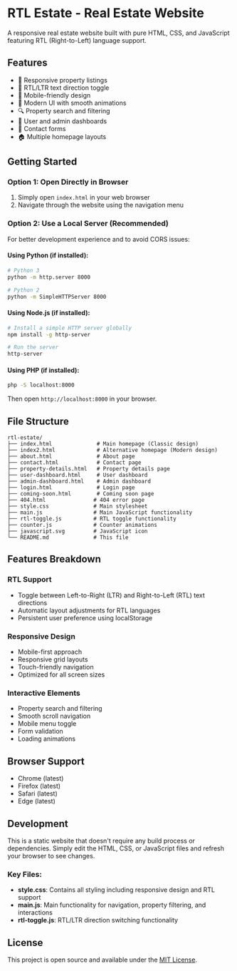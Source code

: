 # RTL Estate - Real Estate Website

A responsive real estate website built with pure HTML, CSS, and JavaScript featuring RTL (Right-to-Left) language support.

## Features

- 🏡 Responsive property listings
- 🔄 RTL/LTR text direction toggle
- 📱 Mobile-friendly design
- 🎨 Modern UI with smooth animations
- 🔍 Property search and filtering
- 👤 User and admin dashboards
- 📧 Contact forms
- 🏠 Multiple homepage layouts

## Getting Started

### Option 1: Open Directly in Browser
1. Simply open `index.html` in your web browser
2. Navigate through the website using the navigation menu

### Option 2: Use a Local Server (Recommended)
For better development experience and to avoid CORS issues:

#### Using Python (if installed):
```bash
# Python 3
python -m http.server 8000

# Python 2
python -m SimpleHTTPServer 8000
```

#### Using Node.js (if installed):
```bash
# Install a simple HTTP server globally
npm install -g http-server

# Run the server
http-server
```

#### Using PHP (if installed):
```bash
php -S localhost:8000
```

Then open `http://localhost:8000` in your browser.

## File Structure

```
rtl-estate/
├── index.html              # Main homepage (Classic design)
├── index2.html             # Alternative homepage (Modern design)
├── about.html              # About page
├── contact.html            # Contact page
├── property-details.html   # Property details page
├── user-dashboard.html     # User dashboard
├── admin-dashboard.html    # Admin dashboard
├── login.html              # Login page
├── coming-soon.html        # Coming soon page
├── 404.html               # 404 error page
├── style.css              # Main stylesheet
├── main.js                # Main JavaScript functionality
├── rtl-toggle.js          # RTL toggle functionality
├── counter.js             # Counter animations
├── javascript.svg         # JavaScript icon
└── README.md              # This file
```

## Features Breakdown

### RTL Support
- Toggle between Left-to-Right (LTR) and Right-to-Left (RTL) text directions
- Automatic layout adjustments for RTL languages
- Persistent user preference using localStorage

### Responsive Design
- Mobile-first approach
- Responsive grid layouts
- Touch-friendly navigation
- Optimized for all screen sizes

### Interactive Elements
- Property search and filtering
- Smooth scroll navigation
- Mobile menu toggle
- Form validation
- Loading animations

## Browser Support

- Chrome (latest)
- Firefox (latest)
- Safari (latest)
- Edge (latest)

## Development

This is a static website that doesn't require any build process or dependencies. Simply edit the HTML, CSS, or JavaScript files and refresh your browser to see changes.

### Key Files:
- **style.css**: Contains all styling including responsive design and RTL support
- **main.js**: Main functionality for navigation, property filtering, and interactions
- **rtl-toggle.js**: RTL/LTR direction switching functionality

## License

This project is open source and available under the [MIT License](LICENSE).
